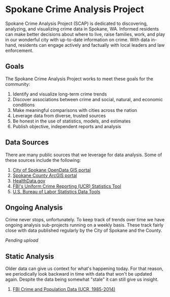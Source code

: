 # Spokane Crime Analysis Project

Spokane Crime Analysis Project (SCAP) is dedicated to discovering, analyzing, and visualizing crime data in Spokane, WA. Informed residents can make better decisions about where to live, raise families, work, and play in our wonderful city with up-to-date information on crime. With data in-hand, residents can engage actively and factually with local leaders and law enforcement. 

## Goals

The Spokane Crime Analysis Project works to meet these goals for the community:

1. Identify and visualize long-term crime trends
1. Discover associations between crime and social, natural, and economic conditions
1. Make meaningful comparisons with cities across the nation
1. Leverage data from diverse, trusted sources
1. Be honest in the use of statistics, models, and estimates
1. Publish objective, independent reports and analysis

## Data Sources

There are many public sources that we leverage for data analysis. Some of these sources include the following:

1. [City of Spokane OpenData GIS portal](https://my.spokanecity.org/opendata/gis/)
1. [Spokane County ArcGIS portal](https://gisdatacatalog-spokanecounty.opendata.arcgis.com/)
1. [HealthData.gov](https://healthdata.gov/)
1. [FBI's Uniform Crime Reporting (UCR) Statistics Tool](https://www.ucrdatatool.gov/)
1. [U.S. Bureau of Labor Statistics Data Tools](https://data.bls.gov/timeseries/LNS14000000)

## Ongoing Analysis

Crime never stops, unfortunately. To keep track of trends over time we have ongoing analysis sub-projects running on a weekly basis. These track fairly close with data published regularly by the City of Spokane and the County.

*Pending upload*

## Static Analysis

Older data can give us context for what's happening today. For that reason, we periodically look backward in time with data that won't be updated again. Despite the data being somewhat "stale" it can still give us insight.

1. [FBI Crime and Population Data (UCR, 1985-2014)](/fbi_ucr/annual_report/)

